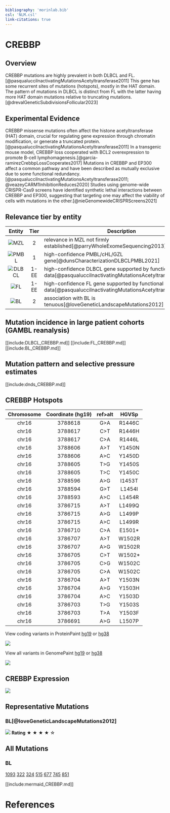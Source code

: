 ```yaml
---
bibliography: 'morinlab.bib'
csl: 'NLM.csl'
link-citations: true
---
```


# CREBBP

## Overview
CREBBP mutations are highly prevalent in both DLBCL and FL.[@pasqualucciInactivatingMutationsAcetyltransferase2011] 
This gene has some recurrent sites of mutations (hotspots), mostly in the HAT domain. The pattern of mutations in DLBCL is distinct from FL with the latter having more HAT domain mutations relative to truncating mutations.[@drevalGeneticSubdivisionsFollicular2023]  

## Experimental Evidence
CREBBP missense mutations often affect the histone acetyltransferase (HAT) domain, crucial for regulating gene expression through chromatin modification, or generate a truncated protein.[@pasqualucciInactivatingMutationsAcetyltransferase2011] 
In a transgenic mouse model, CREBBP loss cooperated with BCL2 overexpression to promote B-cell lymphomagenesis.[@garcia-ramirezCrebbpLossCooperates2017]
Mutations in CREBBP and EP300 affect a common pathway and have been described as mutually exclusive due to some functional redundancy.[@pasqualucciInactivatingMutationsAcetyltransferase2011; @veazeyCARM1InhibitionReduces2020] Studies using genome-wide CRISPR-Cas9 screens have identified synthetic lethal interactions between CREBBP and EP300, suggesting that targeting one may affect the viability of cells with mutations in the other.[@nieGenomewideCRISPRScreens2021]



## Relevance tier by entity

|Entity|Tier|Description                           |
|:------:|:----:|--------------------------------------|
|![MZL](images/icons/MZL_tier2.png)|2|relevance in MZL not firmly established[@parryWholeExomeSequencing2013] |
|![PMBL](images/icons/PMBL_tier1.png)|1|high-confidence PMBL/cHL/GZL gene[@dunsCharacterizationDLBCLPMBL2021] |
|![DLBCL](images/icons/DLBCL_tier1.png) |1-EE   |high-confidence DLBCL gene supported by functional data[@pasqualucciInactivatingMutationsAcetyltransferase2011]            |
|![FL](images/icons/FL_tier1.png)    |1-EE   |high-confidence FL gene supported by functional data[@pasqualucciInactivatingMutationsAcetyltransferase2011]               |
|![BL](images/icons/BL_tier2.png)    |2   |association with BL is tenuous[@loveGeneticLandscapeMutations2012]|

## Mutation incidence in large patient cohorts (GAMBL reanalysis)

[[include:DLBCL_CREBBP.md]]
[[include:FL_CREBBP.md]]
[[include:BL_CREBBP.md]]

## Mutation pattern and selective pressure estimates

[[include:dnds_CREBBP.md]]

## CREBBP Hotspots

| Chromosome |Coordinate (hg19) | ref>alt | HGVSp | 
 | :---:| :---: | :--: | :---: |
| chr16 | 3788618 | G>A | R1446C |
| chr16 | 3788617 | C>T | R1446H |
| chr16 | 3788617 | C>A | R1446L |
| chr16 | 3788606 | A>T | Y1450N |
| chr16 | 3788606 | A>C | Y1450D |
| chr16 | 3788605 | T>G | Y1450S |
| chr16 | 3788605 | T>C | Y1450C |
| chr16 | 3788596 | A>G | I1453T |
| chr16 | 3788594 | G>T | L1454I |
| chr16 | 3788593 | A>C | L1454R |
| chr16 | 3786715 | A>T | L1499Q |
| chr16 | 3786715 | A>G | L1499P |
| chr16 | 3786715 | A>C | L1499R |
| chr16 | 3786710 | C>A | E1501* |
| chr16 | 3786707 | A>T | W1502R |
| chr16 | 3786707 | A>G | W1502R |
| chr16 | 3786705 | C>T | W1502* |
| chr16 | 3786705 | C>G | W1502C |
| chr16 | 3786705 | C>A | W1502C |
| chr16 | 3786704 | A>T | Y1503N |
| chr16 | 3786704 | A>G | Y1503H |
| chr16 | 3786704 | A>C | Y1503D |
| chr16 | 3786703 | T>G | Y1503S |
| chr16 | 3786703 | T>A | Y1503F |
| chr16 | 3786691 | A>G | L1507P |

View coding variants in ProteinPaint [hg19](https://morinlab.github.io/LLMPP/GAMBL/CREBBP_protein.html)  or [hg38](https://morinlab.github.io/LLMPP/GAMBL/CREBBP_protein_hg38.html)

![](images/proteinpaint/CREBBP_NM_004380.svg)

View all variants in GenomePaint [hg19](https://morinlab.github.io/LLMPP/GAMBL/CREBBP.html)  or [hg38](https://morinlab.github.io/LLMPP/GAMBL/CREBBP_hg38.html)

![](images/proteinpaint/CREBBP.svg)

## CREBBP Expression
![](images/gene_expression/CREBBP_by_pathology.svg)
<!-- ORIGIN: pasqualucciInactivatingMutationsAcetyltransferase2011a -->
<!-- FL: pasqualucciInactivatingMutationsAcetyltransferase2011a -->
<!-- BL: loveGeneticLandscapeMutations2012 -->
<!-- BL: loveGeneticLandscapeMutations2012 -->
<!-- DLBCL: pasqualucciInactivatingMutationsAcetyltransferase2011a -->
<!-- MZL: parryWholeExomeSequencing2013 -->

## Representative Mutations

### BL[@loveGeneticLandscapeMutations2012]
![](primary/Love_CREBBP.svg)
**Rating**
&starf; &starf; &starf; &starf; &star;

## All Mutations

### BL

[1093](https://www.bcgsc.ca/downloads/morinlab/GAMBL/Love/1093_reports.html)
[322](https://www.bcgsc.ca/downloads/morinlab/GAMBL/Love/322_reports.html)
[324](https://www.bcgsc.ca/downloads/morinlab/GAMBL/Love/324_reports.html)
[515](https://www.bcgsc.ca/downloads/morinlab/GAMBL/Love/515_reports.html)
[677](https://www.bcgsc.ca/downloads/morinlab/GAMBL/Love/677_reports.html)
[745](https://www.bcgsc.ca/downloads/morinlab/GAMBL/Love/745_reports.html)
[851](https://www.bcgsc.ca/downloads/morinlab/GAMBL/Love/851_reports.html)

[[include:mermaid_CREBBP.md]]

# References

<!-- PMBL: dunsCharacterizationDLBCLPMBL2021b -->
